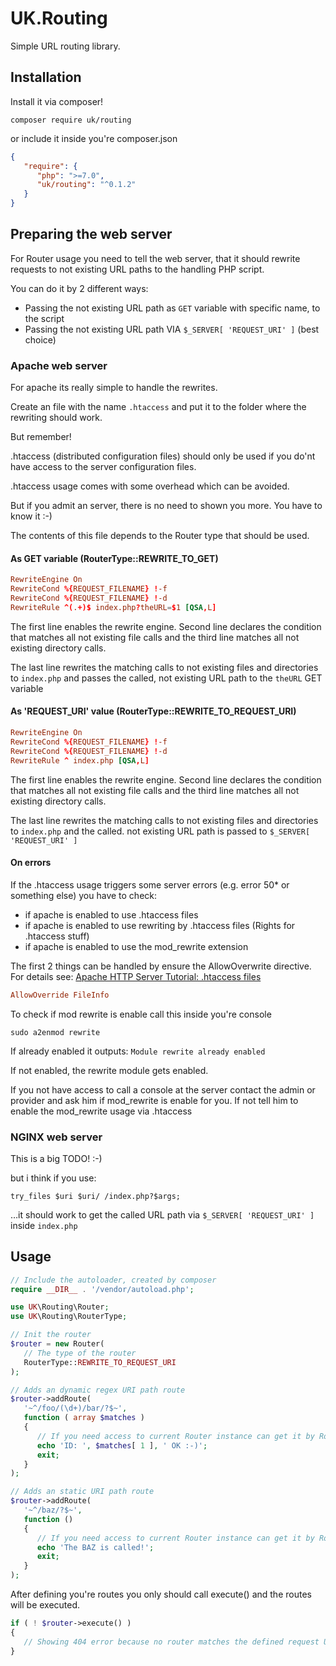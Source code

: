 # UK.Routing
Simple URL routing library.

## Installation

Install it via composer!

```shell
composer require uk/routing
```

or include it inside you're composer.json

```json
{
   "require": {
      "php": ">=7.0",
      "uk/routing": "^0.1.2"
   }
}
```

## Preparing the web server

For Router usage you need to tell the web server, that it should rewrite requests to not existing URL paths
to the handling PHP script.

You can do it by 2 different ways:

* Passing the not existing URL path as `GET` variable with specific name, to the script
* Passing the not existing URL path VIA `$_SERVER[ 'REQUEST_URI' ]` (best choice)

### Apache web server

For apache its really simple to handle the rewrites.

Create an file with the name `.htaccess` and put it to the folder where the rewriting should work.

But remember!

.htaccess (distributed configuration files) should only be used if you do'nt have access to the server configuration files.

.htaccess usage comes with some overhead which can be avoided.

But if you admit an server, there is no need to shown you more. You have to know it :-)

The contents of this file depends to the Router type that should be used.

#### As GET variable (RouterType::REWRITE_TO_GET)

```conf
RewriteEngine On
RewriteCond %{REQUEST_FILENAME} !-f
RewriteCond %{REQUEST_FILENAME} !-d
RewriteRule ^(.+)$ index.php?theURL=$1 [QSA,L]
```

The first line enables the rewrite engine. Second line declares the condition that matches all not existing file calls
and the third line matches all not existing directory calls.

The last line rewrites the matching calls to not existing files and directories to `index.php` and passes the called,
not existing URL path to the `theURL` GET variable

#### As 'REQUEST_URI' value (RouterType::REWRITE_TO_REQUEST_URI)

```conf
RewriteEngine On
RewriteCond %{REQUEST_FILENAME} !-f
RewriteCond %{REQUEST_FILENAME} !-d
RewriteRule ^ index.php [QSA,L]
```

The first line enables the rewrite engine. Second line declares the condition that matches all not existing file calls
and the third line matches all not existing directory calls.

The last line rewrites the matching calls to not existing files and directories to `index.php` and the called. not
existing URL path is passed to `$_SERVER[ 'REQUEST_URI' ]`

#### On errors

If the .htaccess usage triggers some server errors (e.g. error 50* or something else) you have to check:

* if apache is enabled to use .htaccess files
* if apache is enabled to use rewriting by .htaccess files (Rights for .htaccess stuff)
* if apache is enabled to use the mod_rewrite extension

The first 2 things can be handled by ensure the AllowOverwrite directive. For details see:
[Apache HTTP Server Tutorial: .htaccess files](https://httpd.apache.org/docs/current/howto/htaccess.html)

```conf
AllowOverride FileInfo
```

To check if mod rewrite is enable call this inside you're console

```shell
sudo a2enmod rewrite
```

If already enabled it outputs: `Module rewrite already enabled`

If not enabled, the rewrite module gets enabled.

If you not have access to call a console at the server contact the admin or provider and ask him if mod_rewrite
is enable for you. If not tell him to enable the mod_rewrite usage via .htaccess

### NGINX web server

This is a big TODO! :-)

but i think if you use:

```
try_files $uri $uri/ /index.php?$args;
```

…it should work to get the called URL path via `$_SERVER[ 'REQUEST_URI' ]` inside `index.php`

## Usage

```php
// Include the autoloader, created by composer
require __DIR__ . '/vendor/autoload.php';

use UK\Routing\Router;
use UK\Routing\RouterType;

// Init the router
$router = new Router(
   // The type of the router
   RouterType::REWRITE_TO_REQUEST_URI
);

// Adds an dynamic regex URI path route
$router->addRoute(
   '~^/foo/(\d+)/bar/?$~',
   function ( array $matches )
   {
      // If you need access to current Router instance can get it by Router::GetInstance()
      echo 'ID: ', $matches[ 1 ], ' OK :-)';
      exit;
   }
);

// Adds an static URI path route
$router->addRoute(
   '~^/baz/?$~',
   function ()
   {
      // If you need access to current Router instance can get it by Router::GetInstance()
      echo 'The BAZ is called!';
      exit;
   }
);

```

After defining you're routes you only should call execute() and the routes will be executed.

```php
if ( ! $router->execute() )
{
   // Showing 404 error because no router matches the defined request URI path.
}
```
